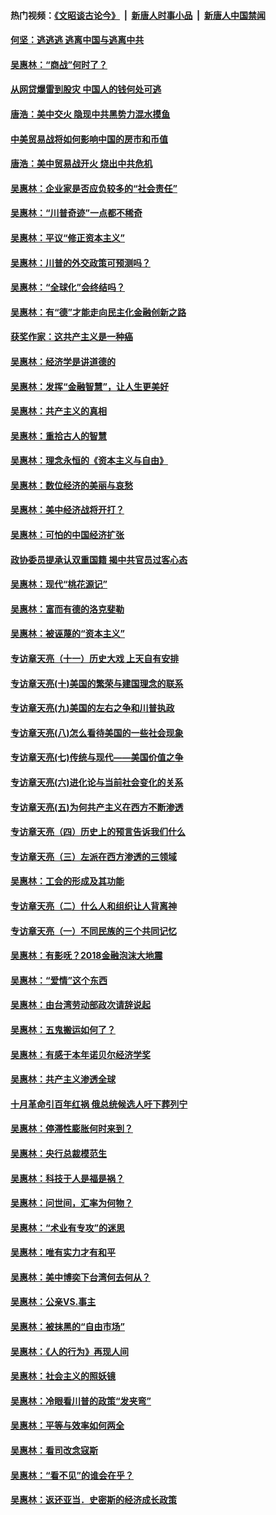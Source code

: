 #### 热门视频：[《文昭谈古论今》](https://github.com/gfw-breaker/wenzhao/blob/master/README.md?t=10170334) &nbsp;|&nbsp; [新唐人时事小品](https://github.com/gfw-breaker/ntdtv-comedy/blob/master/README.md?t=10170334) &nbsp;|&nbsp; [新唐人中国禁闻](https://github.com/gfw-breaker/ntdtv-news/blob/master/README.md?t=10170334)

#### [何坚：逃逃逃 逃离中国与逃离中共](../pages/nsc423/n10592891.md?t=10170334) 

#### [吴惠林：“商战”何时了？](../pages/nsc423/n10573558.md?t=10170334) 

#### [从网贷爆雷到股灾 中国人的钱何处可逃](../pages/nsc423/n10572800.md?t=10170334) 

#### [唐浩：美中交火 隐现中共黑势力混水摸鱼](../pages/nsc423/n10544040.md?t=10170334) 

#### [中美贸易战将如何影响中国的房市和币值](../pages/nsc423/n10543697.md?t=10170334) 

#### [唐浩：美中贸易战开火 烧出中共危机](../pages/nsc423/n10540126.md?t=10170334) 

#### [吴惠林：企业家是否应负较多的“社会责任”](../pages/nsc423/n10535022.md?t=10170334) 

#### [吴惠林：“川普奇迹”一点都不稀奇](../pages/nsc423/n10512808.md?t=10170334) 

#### [吴惠林：平议“修正资本主义”](../pages/nsc423/n10495724.md?t=10170334) 

#### [吴惠林：川普的外交政策可预测吗？](../pages/nsc423/n10462387.md?t=10170334) 

#### [吴惠林：“全球化”会终结吗？](../pages/nsc423/n10452838.md?t=10170334) 

#### [吴惠林：有“德”才能走向民主化金融创新之路](../pages/nsc423/n10432292.md?t=10170334) 

#### [获奖作家：这共产主义是一种癌](../pages/nsc423/n10431541.md?t=10170334) 

#### [吴惠林：经济学是讲道德的](../pages/nsc423/n10398014.md?t=10170334) 

#### [吴惠林：发挥“金融智慧”，让人生更美好](../pages/nsc423/n10375019.md?t=10170334) 

#### [吴惠林：共产主义的真相](../pages/nsc423/n10351394.md?t=10170334) 

#### [吴惠林：重拾古人的智慧](../pages/nsc423/n10337691.md?t=10170334) 

#### [吴惠林：理念永恒的《资本主义与自由》](../pages/nsc423/n10316274.md?t=10170334) 

#### [吴惠林：数位经济的美丽与哀愁](../pages/nsc423/n10292946.md?t=10170334) 

#### [吴惠林：美中经济战将开打？](../pages/nsc423/n10258825.md?t=10170334) 

#### [吴惠林：可怕的中国经济扩张](../pages/nsc423/n10219147.md?t=10170334) 

#### [政协委员提承认双重国籍 揭中共官员过客心态](../pages/nsc423/n10208809.md?t=10170334) 

#### [吴惠林：现代“桃花源记”](../pages/nsc423/n10185234.md?t=10170334) 

#### [吴惠林：富而有德的洛克斐勒](../pages/nsc423/n10142264.md?t=10170334) 

#### [吴惠林：被诬蔑的“资本主义”](../pages/nsc423/n10124816.md?t=10170334) 

#### [专访章天亮（十一）历史大戏 上天自有安排](../pages/nsc423/n10094905.md?t=10170334) 

#### [专访章天亮(十)美国的繁荣与建国理念的联系](../pages/nsc423/n10094899.md?t=10170334) 

#### [专访章天亮(九)美国的左右之争和川普执政](../pages/nsc423/n10094889.md?t=10170334) 

#### [专访章天亮(八)怎么看待美国的一些社会现象](../pages/nsc423/n10094857.md?t=10170334) 

#### [专访章天亮(七)传统与现代——美国价值之争](../pages/nsc423/n10093140.md?t=10170334) 

#### [专访章天亮(六)进化论与当前社会变化的关系](../pages/nsc423/n10092036.md?t=10170334) 

#### [专访章天亮(五)为何共产主义在西方不断渗透](../pages/nsc423/n10083620.md?t=10170334) 

#### [专访章天亮（四）历史上的预言告诉我们什么](../pages/nsc423/n10083606.md?t=10170334) 

#### [专访章天亮（三）左派在西方渗透的三领域](../pages/nsc423/n10081115.md?t=10170334) 

#### [吴惠林：工会的形成及其功能](../pages/nsc423/n10080633.md?t=10170334) 

#### [专访章天亮（二）什么人和组织让人背离神](../pages/nsc423/n10076637.md?t=10170334) 

#### [专访章天亮（一）不同民族的三个共同记忆](../pages/nsc423/n10074188.md?t=10170334) 

#### [吴惠林：有影呒？2018金融泡沫大地震](../pages/nsc423/n10040534.md?t=10170334) 

#### [吴惠林：“爱情”这个东西](../pages/nsc423/n10019423.md?t=10170334) 

#### [吴惠林：由台湾劳动部政次请辞说起](../pages/nsc423/n9979679.md?t=10170334) 

#### [吴惠林：五鬼搬运如何了？](../pages/nsc423/n9925338.md?t=10170334) 

#### [吴惠林：有感于本年诺贝尔经济学奖](../pages/nsc423/n9871883.md?t=10170334) 

#### [吴惠林：共产主义渗透全球](../pages/nsc423/n9812748.md?t=10170334) 

#### [十月革命引百年红祸 俄总统候选人吁下葬列宁](../pages/nsc423/n9810182.md?t=10170334) 

#### [吴惠林：停滞性膨胀何时来到？](../pages/nsc423/n9764136.md?t=10170334) 

#### [吴惠林：央行总裁模范生](../pages/nsc423/n9728134.md?t=10170334) 

#### [吴惠林：科技于人是福是祸？](../pages/nsc423/n9672982.md?t=10170334) 

#### [吴惠林：问世间，汇率为何物？](../pages/nsc423/n9621788.md?t=10170334) 

#### [吴惠林：“术业有专攻”的迷思](../pages/nsc423/n9580363.md?t=10170334) 

#### [吴惠林：唯有实力才有和平](../pages/nsc423/n9529599.md?t=10170334) 

#### [吴惠林：美中博奕下台湾何去何从？](../pages/nsc423/n9483598.md?t=10170334) 

#### [吴惠林：公亲VS.事主](../pages/nsc423/n9425637.md?t=10170334) 

#### [吴惠林：被抹黑的“自由市场”](../pages/nsc423/n9351545.md?t=10170334) 

#### [吴惠林：《人的行为》再现人间](../pages/nsc423/n9296339.md?t=10170334) 

#### [吴惠林：社会主义的照妖镜](../pages/nsc423/n9243460.md?t=10170334) 

#### [吴惠林：冷眼看川普的政策“发夹弯”](../pages/nsc423/n9120684.md?t=10170334) 

#### [吴惠林：平等与效率如何两全](../pages/nsc423/n9075430.md?t=10170334) 

#### [吴惠林：看司改念寇斯](../pages/nsc423/n9024915.md?t=10170334) 

#### [吴惠林：“看不见”的谁会在乎？](../pages/nsc423/n8977488.md?t=10170334) 

#### [吴惠林：返还亚当．史密斯的经济成长政策](../pages/nsc423/n8931896.md?t=10170334) 

